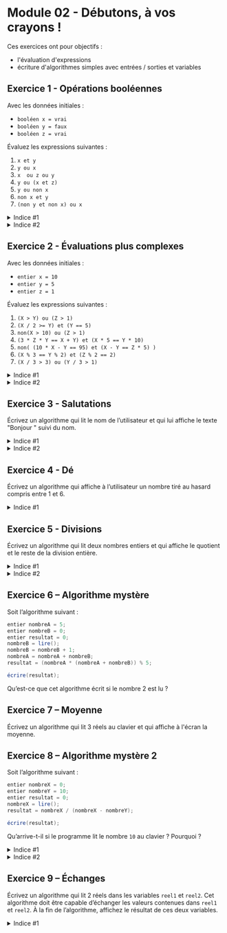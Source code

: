 # Module 02 - Débutons, à vos crayons !

Ces exercices ont pour objectifs :

- l'évaluation d'expressions
- écriture d'algorithmes simples avec entrées / sorties et variables

## Exercice 1 - Opérations booléennes

Avec les données initiales :

- ```booléen x = vrai```
- ```booléen y = faux```
- ```booléen z = vrai```

Évaluez les expressions suivantes :

1. `x et y`
2. `y ou x`
3. `x  ou z ou y`
4. `y ou (x et z)`
5. `y ou non x`
6. `non x et y`
7. `(non y et non x) ou x`

<details>
    <summary>Indice #1</summary>
    Remplacez les variables par leurs valeurs et effectuez le calcul.
</details>

<details>
    <summary>Indice #2</summary>
    Relisez votre cours afin de connaitre le résultat des différents opérateurs (tables de vérités).
</details>

## Exercice 2 - Évaluations plus complexes

Avec les données initiales :

- ```entier x = 10```
- ```entier y = 5```
- ```entier z = 1```

Évaluez les expressions suivantes :

1. `(X > Y) ou (Z > 1)`
2. `(X / 2 >= Y) et (Y == 5)`
3. `non(X > 10) ou (Z > 1)`
4. `(3 * Z * Y == X + Y) et (X * 5 == Y * 10)`
5. `non( (10 * X - Y == 95) et (X - Y == Z * 5) )`
6. `(X % 3 == Y % 2) et (Z % 2 == 2)`
7. `(X / 3 > 3) ou (Y / 3 > 1)`

<details>
    <summary>Indice #1</summary>
    Remplacez les variables par leurs valeurs et effectuez le calcul.
</details>

<details>
    <summary>Indice #2</summary>
    Relisez votre cours afin de connaitre le résultat des différents opérateurs. Attention au type des valeurs, ici c'est le type entier et non réel.
</details>

## Exercice 3 - Salutations

Écrivez un algorithme qui lit le nom de l’utilisateur et qui lui affiche le texte "Bonjour " suivi du nom.

<details>
    <summary>Indice #1</summary>
    Relisez le problème afin d'extraire les mots importants. Relisez ensuite votre cours afin d'extraire les instructions utiles pour le résoudre.
</details>

<details>
    <summary>Indice #2</summary>
    Avez-vous besoin d'une variable pour stocker de l'information ?
</details>

<!--
<details>
    <summary>Proposition solution</summary>

``` csharp
chaine nomUtilisateur = "";

écrire("Veuillez entrer votre nom svp : ");
nomUtilisateur = lire();

écrireNL("Bonjour " + nomUtilisateur);
```
</details>
-->

## Exercice 4 - Dé

Écrivez un algorithme qui affiche à l’utilisateur un nombre tiré au hasard compris entre 1 et 6.

<details>
    <summary>Indice #1</summary>
    Regardez votre cours sur la génération des nombres aléatoires. Vous faut-il une variable ?
</details>

<!--
<details>
    <summary>Proposition solution</summary>

``` csharp
entier nombreTire = genererNombre(1, 7);

écrireNL("Le nombre choisi est " + nombreTire.VersChaine());
```
</details>
-->

## Exercice 5 - Divisions

Écrivez un algorithme qui lit deux nombres entiers et qui affiche le quotient et le reste de la division entière.

<details>
    <summary>Indice #1</summary>
Posez-vous les questions suivantes : 
<ul>
 <li>comment est-ce que je ferais pour afficher le quotient et le reste de la division entière</li>
 <li>quelles sont les données dont j'ai besoin ?</li>
 <li>de quel(s) type(s) sont-elles ?</li>
</ul>
</details>

<details>
    <summary>Indice #2</summary>
Relisez la partie du cours spécifique aux opérateurs sur les entiers.
</details>

<!--
<details>
    <summary>Proposition solution</summary>

``` csharp
entier dividende = 0;
entier diviseur = 0;
entier reste = 0;
entier quotient = 0;

écrire("Entrez le dividende svp : ");
dividende = lire();
écrire("Entrez le diviseur svp : ");
diviseur = lire();

quotient = dividende / diviseur;
reste = dividende % diviseur;

écrireNL("Le quotient de la division de " + dividende.VersChaine() + " et de " + diviseur.VersChaine() + " est : " + quotient.VersChaine());
écrireNL("Le reste de la division de " + dividende.VersChaine() + " et de " + diviseur.VersChaine() + " est : " + reste.VersChaine());
```

</details>
-->

## Exercice 6 – Algorithme mystère

Soit l’algorithme suivant :

``` csharp
entier nombreA = 5;
entier nombreB = 0;
entier resultat = 0;
nombreB = lire();
nombreB = nombreB + 1;
nombreA = nombreA + nombreB;
resultat = (nombreA * (nombreA + nombreB)) % 5;

écrire(resultat);
```

Qu’est-ce que cet algorithme écrit si le nombre 2 est lu ?

## Exercice 7 – Moyenne

Écrivez un algorithme qui lit 3 réels au clavier et qui affiche à l'écran la moyenne.

<!--
<details>
    <summary>Proposition solution</summary>

``` csharp
réel valeur1 = 0.0;
réel valeur2 = 0.0;
réel valeur3 = 0.0;
réel moyenne = 0.0;

écrire("Veuillez saisir le premier nombre : ");
nombre1 = lire();

écrire("Veuillez saisir le deuxième nombre : ");
nombre2 = lire();

écrire("Veuillez saisir le troisième nombre : ");
nombre3 = lire();

moyenne = (valeur1 + valeur2 + valeur3) / 3.0;

écrireNL("La moyenne des trois valeurs est : " + moyenne.VersChaine());
```

</details>
-->

## Exercice 8 – Algorithme mystère 2

Soit l’algorithme suivant :

```csharp
entier nombreX = 0;
entier nombreY = 10;
entier resultat = 0;
nombreX = lire();
resultat = nombreX / (nombreX - nombreY);

écrire(resultat);
````

Qu’arrive-t-il si le programme lit le nombre ```10``` au clavier ? Pourquoi ?

<details>
  <summary>Indice #1</summary>
  Quelle est la valeur de "nombreX" après la lecture ? 
</details>

<details>
  <summary>Indice #2</summary>
  Que se passe-t-il quand vous remplacer les variables par leurs valeurs dans l'expression "resultat = nombreX / (nombreX - nombreY);"
</details>

## Exercice 9 – Échanges

Écrivez un algorithme qui lit 2 réels dans les variables ```reel1``` et ```reel2```. Cet algorithme doit être capable d’échanger les valeurs contenues dans ```reel1``` et ```reel2```. À la fin de l’algorithme, affichez le résultat de ces deux variables.

<details>
  <summary>Indice #1</summary>
  Est-ce qu'une troisième variable pourrait vous servir ?  
</details>

<!--
<details>
    <summary>Proposition solution</summary>
    
```csharp
réel reel1 = 0.0;
réel reel2 = 0.0;
réel reelTemporaire = 0.0;

écrire("Entrez le premier réel : ");
reel1 = lire();

écrire("Entrez le second réel : ");
reel2 = lire();

écrireNL("reel1 vaut : " + reel1.VersChaine());
écrireNL("reel2 vaut : " + reel2.VersChaine());

reelTemporaire = reel1;
reel1 = reel2;
reel2 = reelTemporaire;

écrireNL("Après l'échange...");
écrireNL("reel1 vaut : " + reel1.VersChaine());
écrireNL("reel2 vaut : " + reel2.VersChaine());

```
</details>
-->
